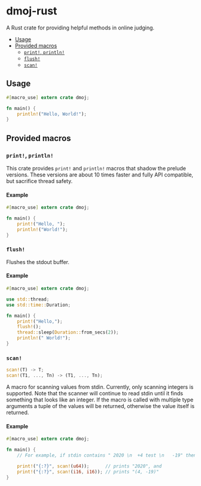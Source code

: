 # dmoj-rust

A Rust crate for providing helpful methods in online judging.

- [Usage](#usage)
- [Provided macros](#provided-macros)
    - [`print!`, `println!`](#print-println)
    - [`flush!`](#flush)
    - [`scan!`](#scan)

## Usage

```rust
#[macro_use] extern crate dmoj;

fn main() {
    println!("Hello, World!");
}
```

## Provided macros

### `print!`, `println!`

This crate provides `print!` and `println!` macros that shadow the prelude versions. These versions are about 10 times faster and fully API compatible, but sacrifice thread safety.

#### Example

```rust
#[macro_use] extern crate dmoj;

fn main() {
    print!("Hello, ");
    println!("World!");
}
```

### `flush!`

Flushes the stdout buffer.

#### Example

```rust
#[macro_use] extern crate dmoj;

use std::thread;
use std::time::Duration;

fn main() {
    print!("Hello,");
    flush!();
    thread::sleep(Duration::from_secs(2));
    println!(" World!");
}
```

### `scan!`

```rust
scan!(T) -> T;
scan!(T1, ..., Tn) -> (T1, ..., Tn);
```

A macro for scanning values from stdin. Currently, only scanning integers is supported.
Note that the scanner will continue to read stdin until it finds something that looks like an integer.
If the macro is called with multiple type arguments a tuple of the values will be returned, otherwise
the value itself is returned.

#### Example

```rust
#[macro_use] extern crate dmoj;

fn main() {
    // For example, if stdin contains " 2020 \n  +4 test \n   -19" then

    print!("{:?}", scan!(u64));      // prints "2020", and
    print!("{:?}", scan!(i16, i16)); // prints "(4, -19)"
}
```
